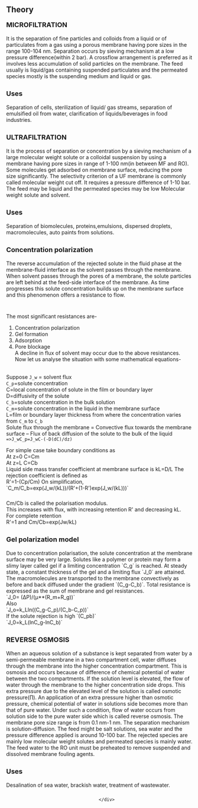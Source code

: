## Theory

 <div class="content" id="experiment-article-section-2-content">
                            <p style="text-align:left; font-size:18px; font-weight:bold;">MICROFILTRATION</p>
                             <p style="padding-bottom: 10px;">   It is the separation of fine particles and colloids from a liquid or of particulates from a gas using a porous membrane having pore sizes in the range 100-104 nm. Separation occurs by sieving mechanism at a low pressure difference(within 2 bar). A crossflow arrangement is preferred as it involves less accumulation of solid particles on the membrane. The feed usually is liquid/gas containing suspended particulates and the permeated species mostly is the suspending medium and liquid or gas.
                            </p>
                    <p style="text-align:left; font-size:18px; font-weight:bold;">Uses</p>
                 <p style="padding-bottom: 10px;">Separation of cells, sterilization of liquid/ gas streams, separation of emulsified oil from water, clarification of liquids/beverages in food industries.</p>   
                 <p style="text-align:left; font-size:18px; font-weight:bold;">ULTRAFILTRATION  </p>
  <p style="padding-bottom: 10px;">                  It is the process of separation or concentration by a sieving mechanism of a large molecular weight solute or a colloidal suspension by using a membrane having pore sizes in range of 1-100 nm(in between MF and RO). Some molecules get adsorbed on membrane surface, reducing the pore size significantly. The selectivity criterion of a UF membrane is commonly called molecular weight cut off. It requires a pressure difference of 1-10 bar. The feed may be liquid and the permeated species may be low Molecular weight solute and solvent.</p>
 <p style="text-align:left; font-size:18px; font-weight:bold;">Uses</p>                   
 <p style="padding-bottom: 10px;">Separation of biomolecules, proteins,emulsions, dispersed droplets, macromolecules, auto paints from solutions.</p>                   
  <p style="text-align:left; font-size:18px; font-weight:bold;">Concentration polarization</p>                  
   <p style="padding-bottom: 10px;">The reverse accumulation of the rejected solute in the fluid phase at the membrane-fluid interface as the solvent passes through the membrane. When solvent passes through the pores of a membrane, the solute particles are left behind at the feed-side interface of the membrane. As time progresses this solute concentration builds up on the membrane surface and this phenomenon offers a resistance to flow.<br><br>

The most significant resistances are-<br>
1. Concentration polarization <br>
2. Gel formation<br>
3. Adsorption<br>
4. Pore blockage<br>
A decline in flux of solvent may occur due to the above resistances. Now let us analyse the situation with some mathematical equations-<br><br>

Suppose `J_w` = solvent flux<br>
`C_p`=solute concentration<br>
C=local concentration of solute in the film or boundary layer<br>
D=diffusivity of the solute<br>
`C_b`=solute concentration in the bulk solution<br>
`C_m`=solute concentration in the liquid in the membrane surface<br>
L=film or boundary layer thickness from where the concentration varies from `C_m` to `C_b`<br>
Solute flux through the membrane = Convective flux towards the membrane surface – Flux of back diffusion of the solute to the bulk of the liquid<br>`=>J_wC_p=J_wC-(-D(dC)/dz)`</p>                 
<p style="padding-bottom: 10px;">  For simple case take boundary conditions as<br>
At z=0 C=Cm<br>
At z=L C=Cb<br>
Liquid side mass transfer coefficient at membrane surface is kL=D/L The rejection coefficient is defined as<br>
R'=1-(Cp/Cm) On simplification,  <br>
`C_m/C_b=exp(J_w/(kL))/(R'+(1-R')exp(J_w/(kL)))` </p>                  
  <p style="padding-bottom: 10px;">Cm/Cb is called the polarisation modulus.<br>
This increases with flux, with increasing retention R' and decreasing kL.<br>
For complete retention <br>
R'=1 and Cm/Cb=exp(Jw/kL) </p>                
 <p style="text-align:left; font-size:18px; font-weight:bold;"> Gel polarization model</p>                 
<p style="padding-bottom: 10px;">Due to concentration polarisation, the solute concentration at the membrane surface may be very large. Solutes like a polymer or protein may form a slimy layer called gel if a limiting concentration `C_g` is reached. At steady state, a constant thickness of the gel and a limiting flux `J_0` are attained. The macromolecules are transported to the membrane convectively as before and back diffused under the gradient `(C_g-C_b)`. Total resistance is expressed as the sum of membrane and gel resistances.
<br>`J_0= (∆P)/(µ**(R_m+R_g))`
<br>Also
<br>`J_o=k_Lln((C_g-C_p)/(C_b-C_p))`
<br>If the solute rejection is high `(C_pb)`
<br>`J_0=k_L(lnC_g-lnC_b)`   
 <p style="text-align:left; font-size:18px; font-weight:bold;">REVERSE OSMOSIS</p>                 
 <p style="padding-bottom: 10px;"> When an aqueous solution of a substance is kept separated from water by a semi-permeable membrane in a two compartment cell, water diffuses through the membrane into the higher concentration compartment. This is osmosis and occurs because of difference of chemical potential of water between the two compartments. If the solution level is elevated, the flow of water through the membrane to the higher concentration side drops. This extra pressure due to the elevated level of the solution is called osmotic pressure(∏). An application of an extra pressure higher than osmotic pressure, chemical potential of water in solutions side becomes more than that of pure water. Under such a condition, flow of water occurs from solution side to the pure water side which is called reverse osmosis.
The membrane pore size range is from 0.1 nm-1 nm. The separation mechanism is solution-diffusion. The feed might be salt solutions, sea water and the pressure difference applied is around 10-100 bar. The rejected species are mainly low molecular weight solutes and permeated species is mainly water.
The feed water to the RO unit must be preheated to remove suspended and dissolved membrane fouling agents.</p>                
 <p style="text-align:left; font-size:18px; font-weight:bold;">Uses</p>                 
 <p style="padding-bottom: 10px;">Desalination of sea water, brackish water, treatment of wastewater.</p>                 
                  
                                  
                                       </div>

 <script id="MathJax-script" async src="https://cdn.jsdelivr.net/npm/mathjax@3.2.2/es5/tex-mml-chtml.js"></script>    
 